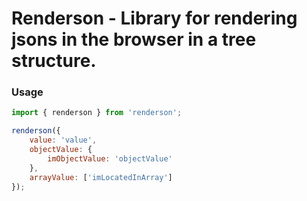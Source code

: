 # Renderson - Library for rendering jsons in the browser in a tree structure.

### Usage
```js
import { renderson } from 'renderson';

renderson({
    value: 'value',
    objectValue: {
        imObjectValue: 'objectValue'
    },
    arrayValue: ['imLocatedInArray']
});
```
